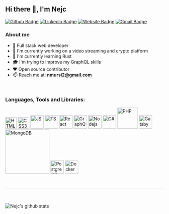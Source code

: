 ## Hi there 👋, I'm Nejc

[![Github Badge](https://img.shields.io/badge/-nejcm-black?style=flat&logo=Github&logoColor=white&link=https://github.com/nejcm/)][github]
[![Linkedin Badge](https://img.shields.io/badge/-nejcm-blue?style=flat&logo=Linkedin&logoColor=white&link=https://linkedin.com/in/nejcm/)][linkedin]
[![Website Badge](https://img.shields.io/badge/-nejcmursic.com-lightgray?style=flat&logo=Google-Chrome&logoColor=white&link=https://jessicalim.me)][website]
[![Gmail Badge](https://img.shields.io/badge/-nmursi2-red?style=flat&logo=Gmail&logoColor=white&link=mailto:nmursi2@gmail.com)](mailto:nmursi2@gmail.com)


### About me

- 🎯 Full stack web developer
- 🔭 I'm currently working on a video streaming and crypto platform
- 🌱 I'm currently learning Rust
- 🎓 I'm trying to improve my GraphQL skills
- ❤️ Open source contributor
- 📫 Reach me at: **[nmursi2@gmail.com](nmursi2@gmail.com)**

<br />

### Languages, Tools and Libraries:

[<img src="https://cdn.svgporn.com/logos/html-5.svg" alt="HTML5" width="36" />][website]
[<img src="https://cdn.svgporn.com/logos/css-3.svg" alt="CSS3" width="36" />][website]
[<img src="https://cdn.svgporn.com/logos/javascript.svg" alt="JS" width="42" />][website]
[<img src="https://cdn.svgporn.com/logos/typescript-icon.svg" alt="TS" width="42" />][website]
[<img src="https://cdn.svgporn.com/logos/react.svg" alt="React" width="42" />][website]
[<img src="https://cdn.svgporn.com/logos/graphql.svg" alt="GraphQL" width="42" />][website]
[<img src="https://cdn.svgporn.com/logos/nodejs-icon.svg" alt="Nodejs" width="42" />][website]
[<img src="https://cdn.svgporn.com/logos/c-sharp.svg" alt="C#" width="42" />][website]
[<img src="https://cdn.svgporn.com/logos/php.svg" alt="PHP" width="66" />][website]
[<img src="https://cdn.svgporn.com/logos/gatsby.svg" alt="Gatsby" width="42" />][website]
[<img src="https://cdn.svgporn.com/logos/mongodb-icon.svg" alt="MongoDB" width="140" />][website]
[<img src="https://cdn.svgporn.com/logos/postgresql.svg" alt="PostgreSQL" width="42" />][website]
[<img src="https://cdn.svgporn.com/logos/docker-icon.svg" alt="Docker" width="42" />][website]

<br />

---

<br />

![Nejc's github stats](https://github-readme-stats.vercel.app/api?username=nejcm&show_icons=true&hide_border=true&title_color=e0e0e0&icon_color=79ff97&text_color=9f9f9f&bg_color=151515)

[email]: nmursi2@gmail.com
[website]: https://nejcmursic.com/
[github]: https://github.com/nejcm/
[linkedin]: https://linkedin.com/in/nejcm/

<!-- Icons -->
